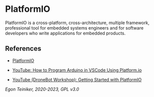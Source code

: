 # PlatformIO 

PlatformIO is a cross-platform, cross-architecture, multiple framework, professional tool for embedded systems engineers and for software developers who write applications for embedded products.



## References

* [PlatformIO](https://platformio.org/)

* [YouTube: How to Program Arduino in VSCode Using Platform.io](https://youtu.be/dany7ae_0ks)

* [YouTube (DroneBot Workshop): Getting Started with PlatformIO](https://youtu.be/JmvMvIphMnY)

*Egon Teiniker, 2020-2023, GPL v3.0* 
